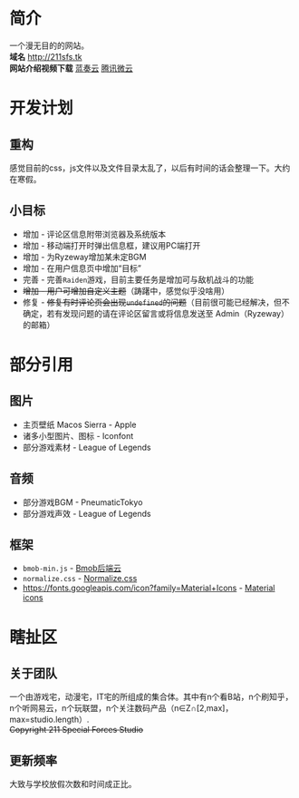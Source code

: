 # 简介
一个漫无目的的网站。<br>
**域名** <http://211sfs.tk> <br>
**网站介绍视频下载** [蓝奏云](https://pan.lanzou.com/1761638)  [腾讯微云](https://share.weiyun.com/2ec506defc3d1c8575988a60f3aabb61)
# 开发计划
## 重构
感觉目前的css，js文件以及文件目录太乱了，以后有时间的话会整理一下。大约在寒假。
## 小目标
* 增加 - 评论区信息附带浏览器及系统版本
* 增加 - 移动端打开时弹出信息框，建议用PC端打开
* 增加 - 为Ryzeway增加某未定BGM
* 增加 - 在用户信息页中增加“目标”
* 完善 - 完善`Raiden`游戏，目前主要任务是增加可与敌机战斗的功能
* ~~增加 - 用户可增加自定义主题~~（踌躇中，感觉似乎没啥用）
* 修复 - ~~修复有时评论页会出现`undefined`的问题~~（目前很可能已经解决，但不确定，若有发现问题的请在评论区留言或将信息发送至 Admin（Ryzeway）的邮箱）
# 部分引用
## 图片
* 主页壁纸 Macos Sierra - Apple
* 诸多小型图片、图标 - Iconfont
* 部分游戏素材 - League of Legends
## 音频
* 部分游戏BGM - PneumaticTokyo
* 部分游戏声效 - League of Legends
## 框架
* `bmob-min.js` - [Bmob后端云](https://bmob.cn/)
* `normalize.css` - [Normalize.css](http://necolas.github.io/normalize.css/)
* https://fonts.googleapis.com/icon?family=Material+Icons - [Material icons](https://material.io/icons/)
# 瞎扯区
## 关于团队
一个由游戏宅，动漫宅，IT宅的所组成的集合体。其中有n个看B站，n个刷知乎，n个听网易云，n个玩联盟，n个关注数码产品（n∈Z∩[2,max]，max=studio.length）.<br>
 ~~Copyright 211 Special Forces Studio~~
## 更新频率
大致与学校放假次数和时间成正比。
